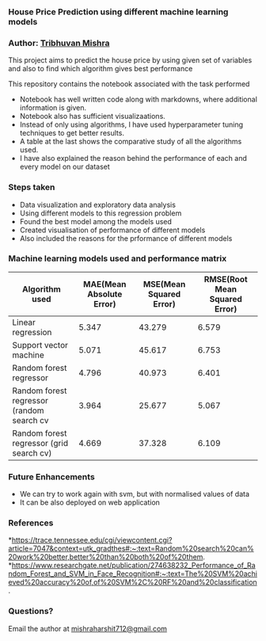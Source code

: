 ### House Price Prediction using different machine learning models

### Author: [Tribhuvan Mishra](https://www.linkedin.com/in/tribhuvan0/)

This project aims to predict the house price by using given set of variables and also to find which algorithm gives best performance

This repository contains the notebook associated with the task performed
* Notebook has well written code along with markdowns, where additional information is given.
* Notebook also has sufficient visualizaations.
* Instead of only using algorithms, I have used hyperparameter tuning techniques to get better results.
* A table at the last shows the comparative study of all the algorithms used.
* I have also explained the reason behind the performance of each and every model on our dataset

### Steps taken
* Data visualization and exploratory data analysis
* Using different models to this regression problem
* Found the best model among the models used
* Created visualisation of performance of different models
* Also included the reasons for the prformance of different models

### Machine learning models used and performance matrix

| Algorithm used | MAE(Mean Absolute Error) | MSE(Mean Squared Error) | RMSE(Root Mean Squared Error) |
| --------------- | --------------- | --------------- | --------------- |
| Linear regression | 5.347 | 43.279 | 6.579 |
| Support vector machine | 5.071 | 45.617 | 6.753 |
| Random forest regressor | 4.796 | 40.973 | 6.401 |
| Random forest regressor (random search cv | 3.964 | 25.677 | 5.067 |
| Random forest regressor (grid search cv) | 4.669 | 37.328 | 6.109 |

### Future Enhancements
* We can try to work again with svm, but with normalised values of data
* It can be also deployed on web application

### References
*https://trace.tennessee.edu/cgi/viewcontent.cgi?article=7047&context=utk_gradthes#:~:text=Random%20search%20can%20work%20better,better%20than%20both%20of%20them.
*https://www.researchgate.net/publication/274638232_Performance_of_Random_Forest_and_SVM_in_Face_Recognition#:~:text=The%20SVM%20achieved%20accuracy%20of,of%20SVM%2C%20RF%20and%20classification.



### Questions?
Email the author at mishraharshit712@gmail.com
